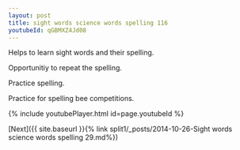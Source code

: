 ```yaml
---
layout: post
title: sight words science words spelling 116
youtubeId: qGBMXZ4Jd08
---
```

 
 
Helps to learn sight words and their spelling.

Opportunitiy to repeat the spelling. 

Practice spelling. 
 
Practice for spelling bee competitions. 
 
{% include youtubePlayer.html id=page.youtubeId %}
 
 

[Next]({{ site.baseurl }}{% link  split1/_posts/2014-10-26-Sight words science words spelling 29.md%})
 
